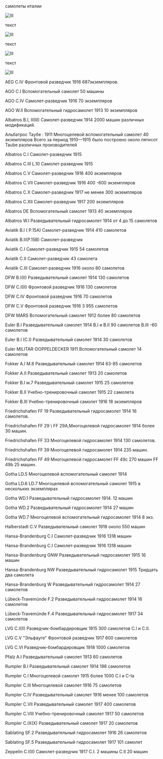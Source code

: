 самолеты италии

![III](./III.jpg "III")

текст

![III](./III.jpg "III")

текст

![III](./III.jpg "III")

текст

![III](./III.jpg "III")


AEG C.IV Фронтовой разведчик  1916      687экземпляров.


AGO C.I  Вспомогательный самолет     50  машины


AGO C.IV Самолет-разведчик   1916  70 экземпляров 


AGO W.II  Вспомогательный гидросамолет  1913  10 экземпляров


Albatros B.I, II(III)  Самолет-разведчик   1914  2000 машин различных модификаций. 

Альбатрос Таубе  : 1911  	 Многоцелевой вспомогательный самолет  40 экземпляров
Всего за период 1910—1915 было построено около пятисот Taube  различных производителей


Albatros С.I Самолет-разведчик  1915


Albatros С.III  L.10 Самолет-разведчик   1915


Albatros С.V Самолет-разведчик   1916  400   экземпляров 


Albatros С.VII Самолет-разведчик  1916  400 -600 экземпляров


Albatros С.X Самолет-разведчик  1917 не менее 300 экземпляров


Albatros С.XII Самолет-разведчик  1917   200 экземпляров

Albatros DE Вспомогательный самолет 1913  40 экземпляров


Albatros W.I Разведывательный гидросамолет    1914  от 4 до 15 самолетов

Aviatik B.I   ( P.15A) Самолет-разведчик 1914  410   самолетов


Aviatik B.II(P.15B) Самолет-разведчик

Aviatik C.I Самолет-разведчик  1915    54   самолетов


Aviatik C.II Самолет-разведчик    43 самолета


Aviatik C.III Самолет-разведчик  1916  около 80 самолетов


DFW B.I(II) Разведывательный самолет 1914    130 самолетов


DFW C.I(II) Фронтовой разведчик   1916 130 самолетов


DFW C.IV Фронтовой разведчик  1916 70 самолетов


DFW C.V Фронтовой разведчик    1916 3 955 самолетов

DFW MARS Вспомогательный самолет  1912 более 80 самолетов


Euler B.I Разведывательный самолет  1914    B.I и B.II 90 самолетов   B.III -60  самолетов


Euler B.I (C.I) Разведывательный самолет  1914    30 самолетов


Euler MILITAR-DOPPELDECKER 1911 Вспомогательный самолет   14 самолетов


Fokker A.I  M.8 Разведывательный самолет 1914   63-85  самолетов


Fokker A.II   Разведывательный самолет 1913   20 самолетов 


Fokker B.I  м.7   Разведывательный самолет  1915   25 самолетов


Fokker B.II Учебно-тренировочный самолет  1915  22 самолета


Fokker B.III Учебно-тренировочный самолет   1916   18 экземпляров


Friedrichshafen FF 19 Разведывательный гидросамолет  1914  16 самолетов.


Friedrichshafen FF 29 \ FF 29A,Многоцелевой гидросамолет  1914  более 30 машин.


Friedrichshafen FF 33 Многоцелевой гидросамолет   1914   130 самолетов.

Friedrichshafen FF 39 Многоцелевой гидросамолет  1914    235 машин.


Friedrichshafen FF 49 Многоцелевой гидросамолет   FF 49с 270 машин  FF 49b  25   машин.


Gotha LD.5 Многоцелевой вспомогательный самолет  1914


Gotha LD.6  LD.7 Многоцелевой вспомогательный самолет  1915 в нескольких экземплярах


Gotha WD.1 Разведывательный гидросамолет   1914. 12 машин


Gotha WD.2 Разведывательный гидросамолет  1914  27 машин


Gotha WD.7 Многоцелевой вспомогательный гидросамолет 1914  8 экз.   


Halberstadt C.V Разведывательный самолет   1918   около 550  машин


Hansa-Brandenburg С.I Самолет-разведчик 1916     1318   машин

Hansa-Brandenburg С.I Самолет-разведчик 1916     1318   машин


Hansa-Brandenburg GNW Разведывательный гидросамолет   1915   16 машин  


Hansa-Brandenburg NW Разведывательный гидросамолет   1915  Тридцать два самолета


Hansa-Brandenburg W Разведывательный гидросамолет  1914 27 самолетов


Lübeck-Travemünde F.2 Разведывательный гидросамолет  1914 16 самолетов


Lübeck-Travemünde F.4 Разведывательный гидросамолет 1917 34 самолетов


LVG С.I(II) Разведчик-бомбардировщик  1915   300 самолетов C.I и C.II.


LVG C.V  "Эльфауге" Фронтовой разведчик 1917 600 самолетов


LVG С.VI Разведчик-бомбардировщик  1918 1000 самолетов


Pfalz A.I Разведывательный самолет  1913   60 самолетов



Rumpler B.I  Разведывательный самолет 1914    198 самолетов


Rumpler C.I Многоцелевой самолет  1915 более 1000 C.I и C-Ia


Rumpler C.III Многоцелевой самолет 1916    75 самолетов


Rumpler C.IV Разведывательный самолет   1916   менее 100  самолетов


Rumpler C.VII Разведывательный самолет  1917         400 самолетов


Rumpler C.VIII Учебно-тренировочный самолет  1917  50 самолетов


Rumpler C.IX(X) Разведывательный самолет  1917   20 самолетов


Sablating SF.2 Разведывательный гидросамолет  1916 26 самолетов


Sablating SF.5 Разведывательный гидросамолет  1917  101   самолет


Zeppelin C.I(II) Cамолет-разведчик  1917
C.I. 2 машины
C.II 20 машин
